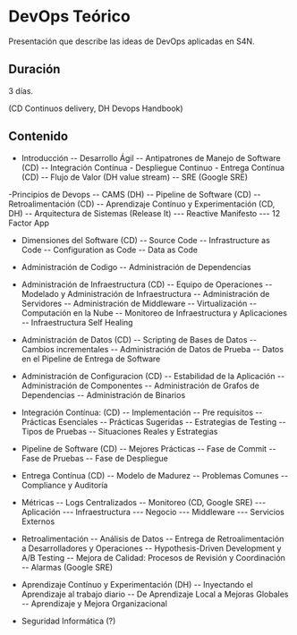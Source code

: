 # DevOps Teórico

Presentación que describe las ideas de DevOps aplicadas en S4N.

## Duración
3 días.

(CD Continuos delivery, DH Devops Handbook)

## Contenido

- Introducción
    -- Desarrollo Ágil 
    -- Antipatrones de Manejo de Software (CD)
    -- Integración Contínua - Despliegue Continuo - Entrega Contínua (CD)
    -- Flujo de Valor (DH value stream)
    -- SRE (Google SRE)

-Principios de Devops
    -- CAMS (DH)
    -- Pipeline de Software (CD)
    -- Retroalimentación (CD)
    -- Aprendizaje Contínuo y Experimentación (CD, DH)
    -- Arquitectura de Sistemas (Release It)
        --- Reactive Manifesto
        --- 12 Factor App

- Dimensiones del Software (CD)
    -- Source Code
    -- Infrastructure as Code
    -- Configuration as Code
    -- Data as Code

- Administración de Codigo
    -- Administración de Dependencias

- Administración de Infraestructura (CD)
    -- Equipo de Operaciones
    -- Modelado y Administración de Infraestructura
    -- Administración de Servidores
    -- Administración de Middleware
    -- Virtualización
    -- Computación en la Nube
    -- Monitoreo de Infraestructura y Aplicaciones
    -- Infraestructura Self Healing

- Administración de Datos (CD)
    -- Scripting de Bases de Datos
    -- Cambios incrementales
    -- Administración de Datos de Prueba
    -- Datos en el Pipeline de Entrega de Software

- Administración de Configuracion (CD)
    -- Estabilidad de la Aplicación
    -- Administración de Componentes
    -- Administración de Grafos de Dependencias
    -- Administración de Binarios




- Integración Contínua: (CD)
    -- Implementación
    -- Pre requisitos
    -- Prácticas Esenciales
    -- Prácticas Sugeridas
    -- Estrategias de Testing
    -- Tipos de Pruebas
    -- Situaciones Reales y Estrategias

- Pipeline de Software (CD)
    -- Mejores Prácticas
    -- Fase de Commit
    -- Fase de Pruebas
    -- Fase de Despliegue

- Entrega Contínua (CD)
    -- Modelo de Madurez
    -- Problemas Comunes
    -- Compliance y Auditoría









- Métricas
-- Logs Centralizados
-- Monitoreo (CD, Google SRE)
--- Aplicación
--- Infraestructura
--- Negocio
--- Middleware
--- Servicios Externos

- Retroalimentación
-- Análisis de Datos
-- Entrega de Retroalimentación a Desarrolladores y Operaciones
-- Hypothesis-Driven Development y A/B Testing
-- Mejora de Calidad: Procesos de Revisión y Coordinación
-- Alarmas (Google SRE)

- Aprendizaje Contínuo y Experimentación (DH)
-- Inyectando el Aprendizaje al trabajo diario
-- De Aprendizaje Local a Mejoras Globales
-- Aprendizaje y Mejora Organizacional


- Seguridad Informática (?)

